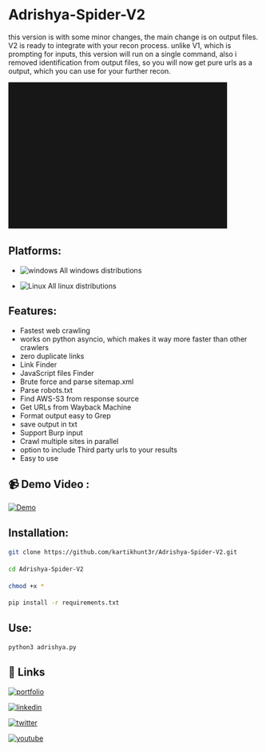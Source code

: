 # Adrishya-Spider-V2
this version is with some minor changes, the main change is on output files. V2 is ready to integrate with your recon process. unlike V1, which is prompting for inputs, this version will run on a single command, also i removed identification from output files, so you will now get pure urls as a output, which you can use for your further recon.


![Logo](https://github.com/kartikhunt3r/MacChanger/blob/main/logo.gif)


## Platforms:

- ![windows](https://img.shields.io/badge/Windows-0078D6?style=for-the-badge&logo=windows&logoColor=white) All windows distributions

- ![Linux](https://img.shields.io/badge/Linux-FCC624?style=for-the-badge&logo=linux&logoColor=black) All linux distributions


## Features:

* Fastest web crawling
* works on python asyncio, which makes it way more faster than other crawlers
* zero duplicate links
* Link Finder
* JavaScript files Finder
* Brute force and parse sitemap.xml
* Parse robots.txt
* Find AWS-S3 from response source
* Get URLs from Wayback Machine
* Format output easy to Grep
* save output in txt
* Support Burp input
* Crawl multiple sites in parallel
* option to include Third party urls to your results
* Easy to use


## 📹 Demo Video :


[![Demo](https://img.youtube.com/vi/wPCsZ2n0H40/0.jpg)](https://youtu.be/wPCsZ2n0H40)

## Installation:


```bash
git clone https://github.com/kartikhunt3r/Adrishya-Spider-V2.git

cd Adrishya-Spider-V2

chmod +x *

pip install -r requirements.txt
```



## Use:


```bash
python3 adrishya.py
```


## 🔗 Links
[![portfolio](https://img.shields.io/badge/my_portfolio-000?style=for-the-badge&logo=ko-fi&logoColor=white)](https://kartiksavaliya.tech/)

[![linkedin](https://img.shields.io/badge/linkedin-0A66C2?style=for-the-badge&logo=linkedin&logoColor=white)](https://in.linkedin.com/in/kartikhunt3r)

[![twitter](https://img.shields.io/badge/twitter-1DA1F2?style=for-the-badge&logo=twitter&logoColor=white)](https://twitter.com/kartikhunt3r)

[![youtube](https://img.shields.io/badge/YouTube-FF0000?style=for-the-badge&logo=youtube&logoColor=white)](https://www.youtube.com/channel/UCqUKMBA2UPqKOYbSa9FnC-Q)
